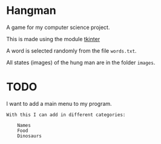 # Hangman

A game for my computer science project.

This is made using the module [tkinter](https://wiki.python.org/moin/TkInter)

A word is selected randomly from the file `words.txt`.

All states (images) of the hung man are in the folder `images`.

# TODO

I want to add a main menu to my program.

    With this I can add in different categories:

        Names
        Food
        Dinosaurs
